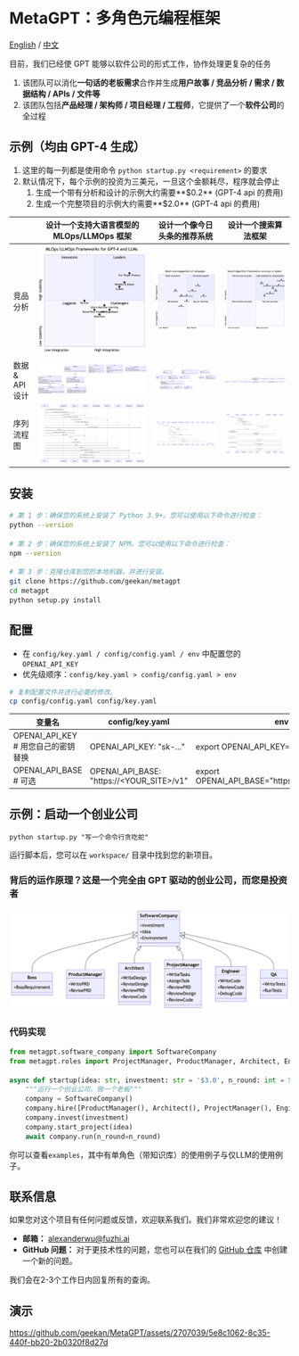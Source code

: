 # MetaGPT：多角色元编程框架

[English](./README.md) / [中文](./README_CN.md)

目前，我们已经使 GPT 能够以软件公司的形式工作，协作处理更复杂的任务

1. 该团队可以消化**一句话的老板需求**合作并生成**用户故事 / 竞品分析 / 需求 / 数据结构 / APIs / 文件等**
2. 该团队包括**产品经理 / 架构师 / 项目经理 / 工程师**，它提供了一个**软件公司**的全过程

## 示例（均由 GPT-4 生成）

1. 这里的每一列都是使用命令 `python startup.py <requirement>` 的要求
2. 默认情况下，每个示例的投资为三美元，一旦这个金额耗尽，程序就会停止
   1. 生成一个带有分析和设计的示例大约需要**$0.2** (GPT-4 api 的费用)
   2. 生成一个完整项目的示例大约需要**$2.0** (GPT-4 api 的费用)

|             | 设计一个支持大语言模型的 MLOps/LLMOps 框架                                                              | 设计一个像今日头条的推荐系统                                                                                | 设计一个搜索算法框架                                                                                         |
|-------------|-------------------------------------------------------------------------------------------|-----------------------------------------------------------------------------------------------|----------------------------------------------------------------------------------------------------|
| 竞品分析        | ![LLMOps 竞品分析](resources/workspace/llmops_framework/resources/competitive_analysis.png)   | ![今日头条 Recsys 竞品分析](resources/workspace/content_rec_sys/resources/competitive_analysis.png)   | ![搜索算法框架竞品分析](resources/workspace/search_algorithm_framework/resources/competitive_analysis.png)   |
| 数据 & API 设计 | ![LLMOps 数据 & API 设计](resources/workspace/llmops_framework/resources/data_api_design.png) | ![今日头条 Recsys 数据 & API 设计](resources/workspace/content_rec_sys/resources/data_api_design.png) | ![搜索算法框架数据 & API 设计](resources/workspace/search_algorithm_framework/resources/data_api_design.png) |
| 序列流程图       | ![LLMOps 序列流程图](resources/workspace/llmops_framework/resources/seq_flow.png)              | ![今日头条 Recsys 序列流程图](resources/workspace/content_rec_sys/resources/seq_flow.png)              | ![搜索算法框架序列流程图](resources/workspace/search_algorithm_framework/resources/seq_flow.png)              |

## 安装

```bash
# 第 1 步：确保您的系统上安装了 Python 3.9+。您可以使用以下命令进行检查：
python --version

# 第 2 步：确保您的系统上安装了 NPM。您可以使用以下命令进行检查：
npm --version

# 第 3 步：克隆仓库到您的本地机器，并进行安装。
git clone https://github.com/geekan/metagpt
cd metagpt
python setup.py install
```

## 配置

- 在 `config/key.yaml / config/config.yaml / env` 中配置您的 `OPENAI_API_KEY`
- 优先级顺序：`config/key.yaml > config/config.yaml > env`

```bash
# 复制配置文件并进行必要的修改。
cp config/config.yaml config/key.yaml
```

| 变量名                              | config/key.yaml                           | env                            |
|--------------------------------------------|-------------------------------------------|--------------------------------|
| OPENAI_API_KEY # 用您自己的密钥替换 | OPENAI_API_KEY: "sk-..."                  | export OPENAI_API_KEY="sk-..." |
| OPENAI_API_BASE # 可选  | OPENAI_API_BASE: "https://<YOUR_SITE>/v1" | export OPENAI_API_BASE="https://<YOUR_SITE>/v1"   |

## 示例：启动一个创业公司

```shell
python startup.py "写一个命令行贪吃蛇"
```

运行脚本后，您可以在 `workspace/` 目录中找到您的新项目。

### 背后的运作原理？这是一个完全由 GPT 驱动的创业公司，而您是投资者

![一个完全由大语言模型角色构成的软件公司](./resources/software_company_cd.jpeg)

### 代码实现

```python
from metagpt.software_company import SoftwareCompany
from metagpt.roles import ProjectManager, ProductManager, Architect, Engineer

async def startup(idea: str, investment: str = '$3.0', n_round: int = 5):
    """运行一个创业公司。做一个老板"""
    company = SoftwareCompany()
    company.hire([ProductManager(), Architect(), ProjectManager(), Engineer()])
    company.invest(investment)
    company.start_project(idea)
    await company.run(n_round=n_round)
```

你可以查看`examples`，其中有单角色（带知识库）的使用例子与仅LLM的使用例子。

## 联系信息

如果您对这个项目有任何问题或反馈，欢迎联系我们。我们非常欢迎您的建议！

- **邮箱：** alexanderwu@fuzhi.ai
- **GitHub 问题：** 对于更技术性的问题，您也可以在我们的 [GitHub 仓库](https://github.com/geekan/metagpt/issues) 中创建一个新的问题。

我们会在2-3个工作日内回复所有的查询。

## 演示

https://github.com/geekan/MetaGPT/assets/2707039/5e8c1062-8c35-440f-bb20-2b0320f8d27d
